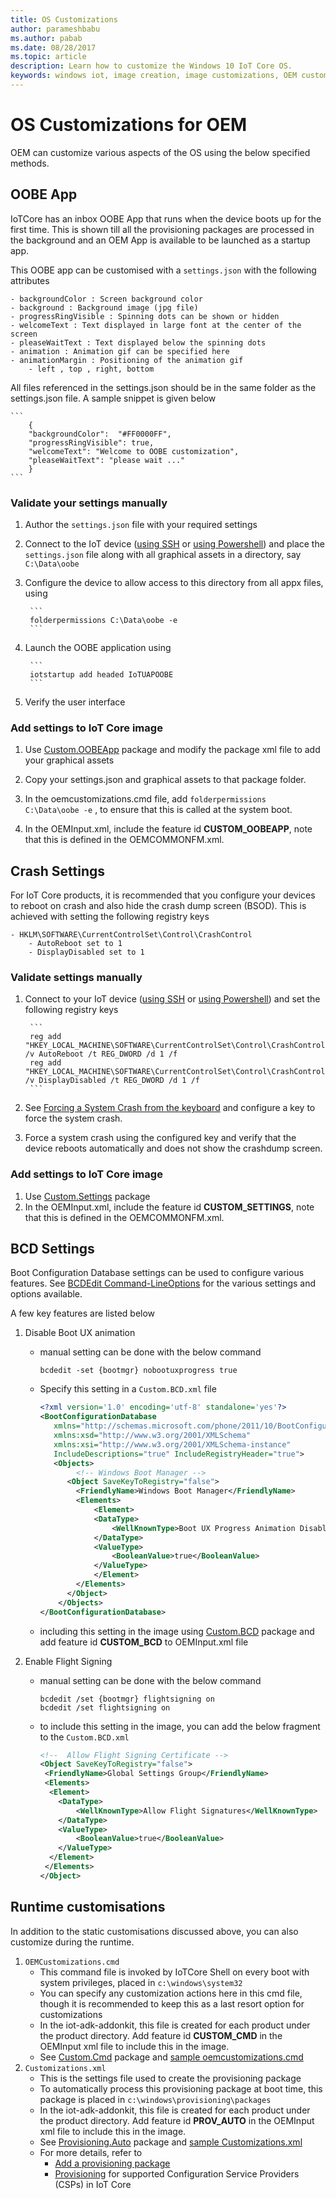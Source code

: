 ```yaml
---
title: OS Customizations
author: parameshbabu
ms.author: pabab
ms.date: 08/28/2017
ms.topic: article
description: Learn how to customize the Windows 10 IoT Core OS.
keywords: windows iot, image creation, image customizations, OEM customizations
---
```


# OS Customizations for OEM
OEM can customize various aspects of the OS using the below specified methods.

## OOBE App
IoTCore has an inbox OOBE App that runs when the device boots up for the first time. This is shown till all the provisioning packages are processed in the background and an OEM App is available to be launched as a startup app.

This OOBE app can be customised with a `settings.json` with the following attributes

    - backgroundColor : Screen background color 
    - background : Background image (jpg file)
    - progressRingVisible : Spinning dots can be shown or hidden
    - welcomeText : Text displayed in large font at the center of the screen
    - pleaseWaitText : Text displayed below the spinning dots
    - animation : Animation gif can be specified here
    - animationMargin : Positioning of the animation gif
        - left , top , right, bottom

All files referenced in the settings.json should be in the same folder as the settings.json file.
A sample snippet is given below

    ```
        {
        "backgroundColor":  "#FF0000FF",
        "progressRingVisible": true,
        "welcomeText": "Welcome to OOBE customization",
        "pleaseWaitText": "please wait ..."
        }
    ```

### Validate your settings manually 

1. Author the `settings.json` file with your required settings
2. Connect to the IoT device ([using SSH](../connect-your-device/SSH.md) or [using Powershell](../connect-your-device/powershell.md)) and place the `settings.json` file along with all graphical assets in a directory, say `C:\Data\oobe`
3. Configure the device to allow access to this directory from all appx files, using 

        ```
        folderpermissions C:\Data\oobe -e
        ```
    
4. Launch the OOBE application using

        ```
        iotstartup add headed IoTUAPOOBE
        ```
        
5. Verify the user interface

### Add settings to IoT Core image

1. Use [Custom.OOBEApp](https://github.com/ms-iot/iot-adk-addonkit/tree/wm.xml/Common/Packages/Custom.OOBEApp) package and modify the package xml file to add your graphical assets

2. Copy your settings.json and graphical assets to that package folder.

3. In the oemcustomizations.cmd file, add  `folderpermissions 
    C:\Data\oobe -e` , to ensure that this is called at the system boot.

4. In the OEMInput.xml, include the feature id **CUSTOM_OOBEAPP**, note that this is defined in the OEMCOMMONFM.xml.


## Crash Settings

For IoT Core products, it is recommended that you configure your devices to reboot on crash and also hide the crash dump screen (BSOD). 
This is achieved with setting the following registry keys 

    - HKLM\SOFTWARE\CurrentControlSet\Control\CrashControl
        - AutoReboot set to 1
        - DisplayDisabled set to 1

### Validate settings manually

1. Connect to your IoT device ([using SSH](../connect-your-device/SSH.md) or [using Powershell](../connect-your-device/powershell.md)) and set the following registry keys

        ```
        reg add "HKEY_LOCAL_MACHINE\SOFTWARE\CurrentControlSet\Control\CrashControl" /v AutoReboot /t REG_DWORD /d 1 /f
        reg add "HKEY_LOCAL_MACHINE\SOFTWARE\CurrentControlSet\Control\CrashControl" /v DisplayDisabled /t REG_DWORD /d 1 /f
        ```

2. See [Forcing a System Crash from the keyboard](https://docs.microsoft.com/windows-hardware/drivers/debugger/forcing-a-system-crash-from-the-keyboard) and configure a key to force the system crash.
3. Force a system crash using the configured key and verify that the device reboots automatically and does not show the crashdump screen.

### Add settings to IoT Core image

1. Use [Custom.Settings](https://github.com/ms-iot/iot-adk-addonkit/tree/wm.xml/Common/Packages/Custom.Settings) package
2. In the OEMInput.xml, include the feature id **CUSTOM_SETTINGS**, note that this is defined in the OEMCOMMONFM.xml.

## BCD Settings
Boot Configuration Database settings can be used to configure various features. See [BCDEdit Command-LineOptions](https://docs.microsoft.com/windows-hardware/manufacture/desktop/bcdedit-command-line-options) for the various settings and options available.

A few key features are listed below

1. Disable Boot UX animation 

    - manual setting can be done with the below command
    
        ```
        bcdedit -set {bootmgr} nobootuxprogress true
        ```

    - Specify this setting in a `Custom.BCD.xml` file 

        ```xml
        <?xml version='1.0' encoding='utf-8' standalone='yes'?>
        <BootConfigurationDatabase 
           xmlns="http://schemas.microsoft.com/phone/2011/10/BootConfiguration"
           xmlns:xsd="http://www.w3.org/2001/XMLSchema"
           xmlns:xsi="http://www.w3.org/2001/XMLSchema-instance"
           IncludeDescriptions="true" IncludeRegistryHeader="true">
           <Objects>
                <!-- Windows Boot Manager -->
              <Object SaveKeyToRegistry="false">
                <FriendlyName>Windows Boot Manager</FriendlyName>
                <Elements>
                    <Element>
                    <DataType>
                        <WellKnownType>Boot UX Progress Animation Disable</WellKnownType>
                    </DataType>
                    <ValueType>
                        <BooleanValue>true</BooleanValue>
                    </ValueType>
                    </Element>
                </Elements>
              </Object>
            </Objects>
        </BootConfigurationDatabase>
        ```
    - including this setting in the image using [Custom.BCD](https://github.com/ms-iot/iot-adk-addonkit/tree/wm.xml/Common/Packages/Custom.BCD) package and add feature id **CUSTOM_BCD** to OEMInput.xml file

2. Enable Flight Signing

    - manual setting can be done with the below command
        ```
        bcdedit /set {bootmgr} flightsigning on
        bcdedit /set flightsigning on
        ```
    - to include this setting in the image, you can add the below fragment to the `Custom.BCD.xml`
        ```xml
        <!--  Allow Flight Signing Certificate -->
        <Object SaveKeyToRegistry="false">
         <FriendlyName>Global Settings Group</FriendlyName>
         <Elements>
          <Element>
            <DataType>
                <WellKnownType>Allow Flight Signatures</WellKnownType>
            </DataType>
            <ValueType>
                <BooleanValue>true</BooleanValue>
            </ValueType>
          </Element>
         </Elements>
        </Object>
        ```


## Runtime customisations
In addition to the static customisations discussed above, you can also customize during the runtime.

1. `OEMCustomizations.cmd`
    - This command file is invoked by IoTCore Shell on every boot with system privileges, placed in `c:\windows\system32`
    - You can specify any customization actions here in this cmd file, though it is recommended to keep this as a last resort option for customizations
    - In the iot-adk-addonkit, this file is created for each product under the product directory. Add feature id **CUSTOM_CMD** in the OEMInput xml file to include this in the image.
    - See [Custom.Cmd](https://github.com/ms-iot/iot-adk-addonkit/tree/master/Common/Packages/Custom.Cmd) package and [sample oemcustomizations.cmd](https://github.com/ms-iot/iot-adk-addonkit/blob/master/Source-arm/Products/SampleA/oemcustomization.cmd) 
2. `Customizations.xml`
    - This is the settings file used to create the provisioning package
    - To automatically process this provisioning package at boot time, this package is placed in `c:\windows\provisioning\packages`
    - In the iot-adk-addonkit, this file is created for each product under the product directory. Add feature id **PROV_AUTO** in the OEMInput xml file to include this in the image.
    - See [Provisioning.Auto](https://github.com/ms-iot/iot-adk-addonkit/tree/master/Common/Packages/Provisioning.Auto) package and [sample Customizations.xml](https://github.com/ms-iot/iot-adk-addonkit/blob/master/Source-arm/Products/SampleA/prov/customizations.xml)
    - For more details, refer to 
        - [Add a provisioning package](https://docs.microsoft.com/windows-hardware/manufacture/iot/add-a-provisioning-package-to-an-image)
        - [Provisioning](https://aka.ms/iotcsplist) for supported Configuration Service Providers (CSPs) in IoT Core

